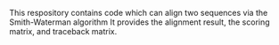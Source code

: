 This respository contains code which can align two sequences via the Smith-Waterman algorithm
It provides the alignment result, the scoring matrix, and traceback matrix.
